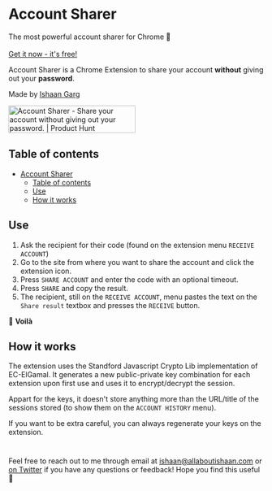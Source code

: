 # Account Sharer
The most powerful account sharer for Chrome 💎 <br><br>
[Get it now - it's free!](https://chrome.google.com/webstore/detail/account-sharer/ickmhacpabgcbnefffalhfodifihmnfa)

Account Sharer is a Chrome Extension to share your account **without** giving out your **password**.

Made by [Ishaan Garg](https://www.allaboutishaan.com)

<a href="https://www.producthunt.com/posts/account-sharer?utm_source=badge-featured&utm_medium=badge&utm_souce=badge-account-sharer" target="_blank"><img src="https://api.producthunt.com/widgets/embed-image/v1/featured.svg?post_id=323123&theme=dark" alt="Account Sharer - Share your account without giving out your password. | Product Hunt" style="width: 250px; height: 54px;" width="250" height="54" /></a>

## Table of contents
- [Account Sharer](#account-sharer)
  - [Table of contents](#table-of-contents)
  - [Use](#use)
  - [How it works](#how-it-works)
## Use

1. Ask the recipient for their code (found on the extension menu `RECEIVE ACCOUNT`) 
2. Go to the site from where you want to share the account and click the extension icon.
3. Press `SHARE ACCOUNT` and enter the code with an optional timeout.
4. Press `SHARE` and copy the result.
5. The recipient, still on the `RECEIVE ACCOUNT`, menu pastes the text on the `Share result` textbox and presses the `RECEIVE` button.

:tophat:
**Voilà**

## How it works

The extension uses the Standford Javascript Crypto Lib implementation of EC-ElGamal. It generates a new public-private key combination for each extension upon first use and uses it to encrypt/decrypt the session.

Appart for the keys, it doesn't store anything more than the URL/title of the sessions stored (to show them on the `ACCOUNT HISTORY` menu).

If you want to be extra careful, you can always regenerate your keys on the extension.

#
 Feel free to reach out to me through email at ishaan@allaboutishaan.com or [on Twitter](https://twitter.com/allaboutishaan) if you have any questions or feedback! Hope you find this useful 💙